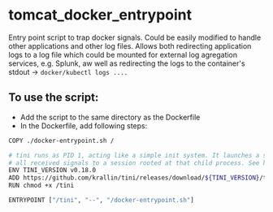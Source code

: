 # tomcat_docker_entrypoint
Entry point script to trap docker signals. Could be easily modified to handle other applications and other log files.
Allows both redirecting application logs to a log file which could be mounted for external log agregation services, e.g. Splunk,
aw well as redirecting the logs to the container's stdout -> `docker/kubectl logs ....`

## To use the script:
- Add the script to the same directory as the Dockerfile
- In the Dockerfile, add following steps:
```bash
COPY ./docker-entrypoint.sh /

# tini runs as PID 1, acting like a simple init system. It launches a single process and then proxies
# all received signals to a session rooted at that child process. See https://github.com/krallin/tini
ENV TINI_VERSION v0.18.0
ADD https://github.com/krallin/tini/releases/download/${TINI_VERSION}/tini /tini
RUN chmod +x /tini

ENTRYPOINT ["/tini", "--", "/docker-entrypoint.sh"]
```
